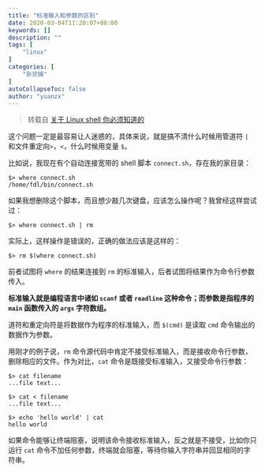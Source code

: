 ```yaml
---
title: "标准输入和参数的区别"
date: 2020-03-04T11:20:07+08:00
keywords: []
description: ""
tags: [
    "linux"
]
categories: [
    "杂货铺"
]
autoCollapseToc: false
author: "yuanzx"
---
```


> 转载自 [关于 Linux shell 你必须知道的](https://github.com/labuladong/fucking-algorithm/blob/master/%E6%8A%80%E6%9C%AF/linuxshell.md)

这个问题一定是最容易让人迷惑的，具体来说，就是搞不清什么时候用管道符 `|` 和文件重定向`>`，`<`，什么时候用变量 `$`。

比如说，我现在有个自动连接宽带的 shell 脚本 `connect.sh`，存在我的家目录：

```shell
$> where connect.sh
/home/fdl/bin/connect.sh
```

如果我想删除这个脚本，而且想少敲几次键盘，应该怎么操作呢？我曾经这样尝试过：

```shell
$> where connect.sh | rm
```

实际上，这样操作是错误的，正确的做法应该是这样的：

```shell
$> rm $(where connect.sh)
```

前者试图将 `where` 的结果连接到 `rm` 的标准输入，后者试图将结果作为命令行参数传入。

**标准输入就是编程语言中诸如 `scanf` 或者 `readline` 这种命令；而参数是指程序的 `main` 函数传入的 `args` 字符数组。**

道符和重定向符是将数据作为程序的标准输入，而 `$(cmd)` 是读取 `cmd` 命令输出的数据作为参数。

用刚才的例子说，`rm` 命令源代码中肯定不接受标准输入，而是接收命令行参数，删除相应的文件。作为对比，`cat` 命令是既接受标准输入，又接受命令行参数：

```shell
$> cat filename
...file text...

$> cat < filename
...file text...

$> echo 'hello world' | cat
hello world
```

如果命令能够让终端阻塞，说明该命令接收标准输入，反之就是不接受，比如你只运行 `cat` 命令不加任何参数，终端就会阻塞，等待你输入字符串并回显相同的字符串。